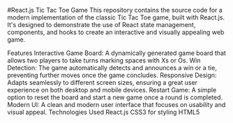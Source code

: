 #React.js Tic Tac Toe Game
This repository contains the source code for a modern implementation of the classic Tic Tac Toe game, built with React.js. It's designed to demonstrate the use of React state management, components, and hooks to create an interactive and visually appealing web game.

Features
Interactive Game Board: A dynamically generated game board that allows two players to take turns marking spaces with Xs or Os.
Win Detection: The game automatically detects and announces a win or a tie, preventing further moves once the game concludes.
Responsive Design: Adapts seamlessly to different screen sizes, ensuring a great user experience on both desktop and mobile devices.
Restart Game: A simple option to reset the board and start a new game once a round is completed.
Modern UI: A clean and modern user interface that focuses on usability and visual appeal.
Technologies Used
React.js
CSS3 for styling
HTML5
